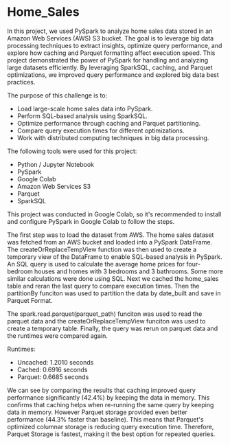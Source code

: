 # Home_Sales

In this project, we used PySpark to analyze home sales data stored in an Amazon Web Services (AWS) S3 bucket. The goal is to leverage big data processing techniques to extract insights, optimize query performance, and explore how caching and Parquet formatting affect execution speed. This project demonstrated the power of PySpark for handling and analyzing large datasets efficiently. By leveraging SparkSQL, caching, and Parquet optimizations, we improved query performance and explored big data best practices.

The purpose of this challenge is to:

* Load large-scale home sales data into PySpark.
* Perform SQL-based analysis using SparkSQL.
* Optimize performance through caching and Parquet partitioning.
* Compare query execution times for different optimizations.
* Work with distributed computing techniques in big data processing.

The following tools were used for this project:

* Python / Jupyter Notebook
* PySpark
* Google Colab
* Amazon Web Services S3
* Parquet 
* SparkSQL

This project was conducted in Google Colab, so it's recommended to install and configure PySpark in Google Colab to follow the steps.

The first step was to load the dataset from AWS. The home sales dataset was fetched from an AWS bucket and loaded into a PySpark DataFrame. The createOrReplaceTempView function was then used to create a temporary view of the DataFrame to enable SQL-based analysis in PySpark. An SQL query is used to calculate the average home prices for four-bedroom houses and homes with 3 bedrooms and 3 bathrooms. Some more similar calculations were done using SQL. Next we cached the home_sales table and reran the last query to compare execution times. Then the partitionBy funciton was used to partition the data by date_built and save in Parquet Format.

The spark.read.parquet(parquet_path) funciton was used to read the parquet data and the createOrReplaceTempView funciton was used to create a temporary table. Finally, the query was rerun on parquet data and the runtimes were compared again.

Runtimes:
* Uncached: 1.2010 seconds
* Cached: 0.6916 seconds
* Parquet: 0.6685 seconds

We can see by comparing the results that caching improved query performance significantly (42.4%) by keeping the data in memory. This confirms that caching helps when re-running the same query by keeping data in memory. However Parquet storage provided even better performance (44.3% faster than baseline). This means that Parquet's optimized columnar storage is reducing query execution time. Therefore, Parquet Storage is fastest, making it the best option for repeated queries.